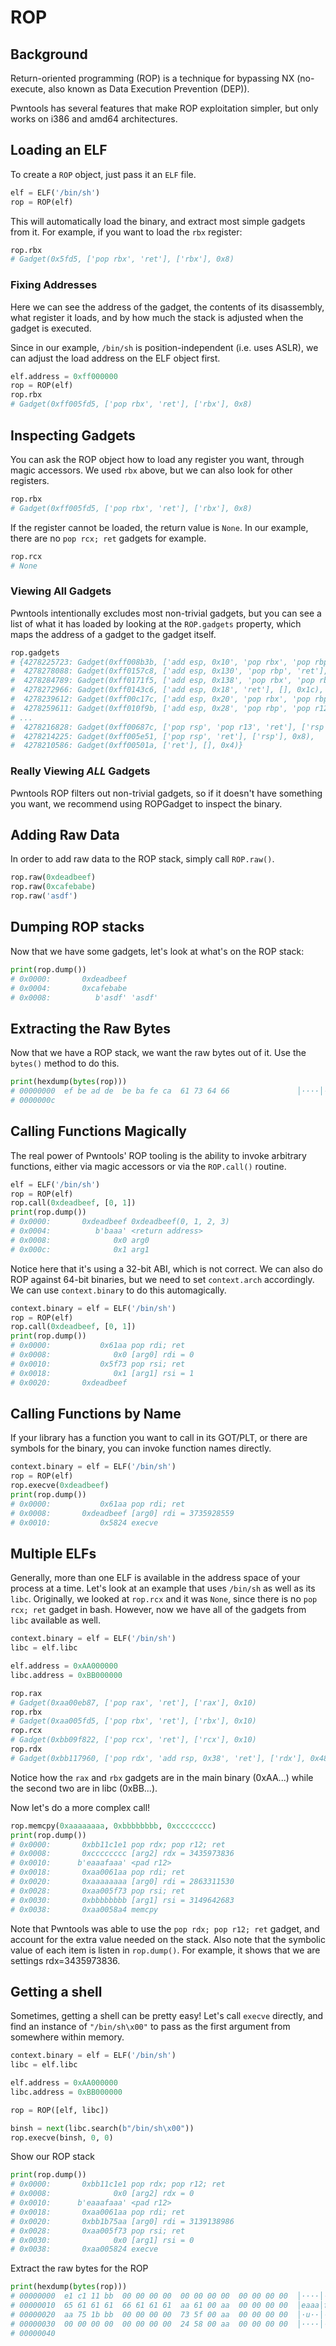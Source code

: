 # ROP
## Background

Return-oriented programming (ROP) is a technique for bypassing NX (no-execute, also known as Data Execution Prevention (DEP)).

Pwntools has several features that make ROP exploitation simpler, but only works on i386 and amd64 architectures.

## Loading an ELF

To create a `ROP` object, just pass it an `ELF` file.

```py
elf = ELF('/bin/sh')
rop = ROP(elf)
```

This will automatically load the binary, and extract most simple gadgets from it.  For example, if you want to load the `rbx` register:

```py
rop.rbx
# Gadget(0x5fd5, ['pop rbx', 'ret'], ['rbx'], 0x8)
```

### Fixing Addresses

Here we can see the address of the gadget, the contents of its disassembly, what register it loads, and by how much the stack is adjusted when the gadget is executed.

Since in our example, `/bin/sh` is position-independent (i.e. uses ASLR), we can adjust the load address on the ELF object first.

```py
elf.address = 0xff000000
rop = ROP(elf)
rop.rbx
# Gadget(0xff005fd5, ['pop rbx', 'ret'], ['rbx'], 0x8)
```

## Inspecting Gadgets

You can ask the ROP object how to load any register you want, through magic accessors.  We used `rbx` above, but we can also look for other registers.

```py
rop.rbx
# Gadget(0xff005fd5, ['pop rbx', 'ret'], ['rbx'], 0x8)
```

If the register cannot be loaded, the return value is `None`.  In our example, there are no `pop rcx; ret` gadgets for example.

```py
rop.rcx
# None
```

### Viewing All Gadgets

Pwntools intentionally excludes most non-trivial gadgets, but you can see a list of what it has loaded by looking at the `ROP.gadgets` property, which maps the address of  a gadget to the gadget itself.

```py
rop.gadgets
# {4278225723: Gadget(0xff008b3b, ['add esp, 0x10', 'pop rbx', 'pop rbp', 'pop r12', 'ret'], ['rbx', 'rbp', 'r12'], 0x20),
#  4278278088: Gadget(0xff0157c8, ['add esp, 0x130', 'pop rbp', 'ret'], ['rbp'], 0x138),
#  4278284789: Gadget(0xff0171f5, ['add esp, 0x138', 'pop rbx', 'pop rbp', 'ret'], ['rbx', 'rbp'], 0x144),
#  4278272966: Gadget(0xff0143c6, ['add esp, 0x18', 'ret'], [], 0x1c),
#  4278239612: Gadget(0xff00c17c, ['add esp, 0x20', 'pop rbx', 'pop rbp', 'pop r12', 'ret'], ['rbx', 'rbp', 'r12'], 0x30),
#  4278259611: Gadget(0xff010f9b, ['add esp, 0x28', 'pop rbp', 'pop r12', 'ret'], ['rbp', 'r12'], 0x34),
# ...
#  4278216828: Gadget(0xff00687c, ['pop rsp', 'pop r13', 'ret'], ['rsp', 'r13'], 0xc),
#  4278214225: Gadget(0xff005e51, ['pop rsp', 'ret'], ['rsp'], 0x8),
#  4278210586: Gadget(0xff00501a, ['ret'], [], 0x4)}
```

### Really Viewing *ALL* Gadgets

 Pwntools ROP filters out non-trivial gadgets, so if it doesn't have something you want, we recommend using ROPGadget to inspect the binary.

## Adding Raw Data

In order to add raw data to the ROP stack, simply call `ROP.raw()`.

```py
rop.raw(0xdeadbeef)
rop.raw(0xcafebabe)
rop.raw('asdf')
```

## Dumping ROP stacks

Now that we have some gadgets, let's look at what's on the ROP stack:

```py
print(rop.dump())
# 0x0000:       0xdeadbeef
# 0x0004:       0xcafebabe
# 0x0008:          b'asdf' 'asdf'
```

## Extracting the Raw Bytes

Now that we have a ROP stack, we want the raw bytes out of it.  Use the `bytes()` method  to do this.

```py
print(hexdump(bytes(rop)))
# 00000000  ef be ad de  be ba fe ca  61 73 64 66               │····│····│asdf│
# 0000000c
```

## Calling Functions Magically

The real power of Pwntools' ROP tooling is the ability to invoke arbitrary functions, either via magic accessors or via the `ROP.call()` routine.

```py
elf = ELF('/bin/sh')
rop = ROP(elf)
rop.call(0xdeadbeef, [0, 1])
print(rop.dump())
# 0x0000:       0xdeadbeef 0xdeadbeef(0, 1, 2, 3)
# 0x0004:          b'baaa' <return address>
# 0x0008:              0x0 arg0
# 0x000c:              0x1 arg1
```

Notice here that it's using a 32-bit ABI, which is not correct.  We can also do ROP against 64-bit binaries, but we need to set `context.arch` accordingly.  We can use `context.binary` to do this automagically.

```py
context.binary = elf = ELF('/bin/sh')
rop = ROP(elf)
rop.call(0xdeadbeef, [0, 1])
print(rop.dump())
# 0x0000:           0x61aa pop rdi; ret
# 0x0008:              0x0 [arg0] rdi = 0
# 0x0010:           0x5f73 pop rsi; ret
# 0x0018:              0x1 [arg1] rsi = 1
# 0x0020:       0xdeadbeef
```

## Calling Functions by Name

If your library has a function you want to call in its GOT/PLT, or there are symbols for the binary, you can invoke function names directly.

```py
context.binary = elf = ELF('/bin/sh')
rop = ROP(elf)
rop.execve(0xdeadbeef)
print(rop.dump())
# 0x0000:           0x61aa pop rdi; ret
# 0x0008:       0xdeadbeef [arg0] rdi = 3735928559
# 0x0010:           0x5824 execve
```

## Multiple ELFs

Generally, more than one ELF is available in the address space of your process at a time.  Let's look at an example that uses `/bin/sh` as well as its `libc`.  Originally, we looked at `rop.rcx` and it was `None`, since there is no `pop rcx; ret` gadget in bash.  However, now we have all of the gadgets from `libc` available as well.

```py
context.binary = elf = ELF('/bin/sh')
libc = elf.libc

elf.address = 0xAA000000
libc.address = 0xBB000000

rop.rax
# Gadget(0xaa00eb87, ['pop rax', 'ret'], ['rax'], 0x10)
rop.rbx
# Gadget(0xaa005fd5, ['pop rbx', 'ret'], ['rbx'], 0x10)
rop.rcx
# Gadget(0xbb09f822, ['pop rcx', 'ret'], ['rcx'], 0x10)
rop.rdx
# Gadget(0xbb117960, ['pop rdx', 'add rsp, 0x38', 'ret'], ['rdx'], 0x48)
```

Notice how the `rax` and `rbx` gadgets are in the main binary (0xAA...) while the second two are in libc (0xBB...).

Now let's do a more complex call!

```py
rop.memcpy(0xaaaaaaaa, 0xbbbbbbbb, 0xcccccccc)
print(rop.dump())
# 0x0000:       0xbb11c1e1 pop rdx; pop r12; ret
# 0x0008:       0xcccccccc [arg2] rdx = 3435973836
# 0x0010:      b'eaaafaaa' <pad r12>
# 0x0018:       0xaa0061aa pop rdi; ret
# 0x0020:       0xaaaaaaaa [arg0] rdi = 2863311530
# 0x0028:       0xaa005f73 pop rsi; ret
# 0x0030:       0xbbbbbbbb [arg1] rsi = 3149642683
# 0x0038:       0xaa0058a4 memcpy
```

Note that Pwntools was able to use the `pop rdx; pop r12; ret` gadget, and account for the extra value needed on the stack.   Also note that the symbolic value of each item is listen  in `rop.dump()`.  For  example, it shows that we are settings rdx=3435973836.

## Getting a shell

Sometimes, getting a shell can be pretty easy!  Let's call `execve` directly, and find an instance of `"/bin/sh\x00"` to pass as the first argument from somewhere within memory.

```py
context.binary = elf = ELF('/bin/sh')
libc = elf.libc

elf.address = 0xAA000000
libc.address = 0xBB000000

rop = ROP([elf, libc])

binsh = next(libc.search(b"/bin/sh\x00"))
rop.execve(binsh, 0, 0)
```

Show our ROP stack

```py
print(rop.dump())
# 0x0000:       0xbb11c1e1 pop rdx; pop r12; ret
# 0x0008:              0x0 [arg2] rdx = 0
# 0x0010:      b'eaaafaaa' <pad r12>
# 0x0018:       0xaa0061aa pop rdi; ret
# 0x0020:       0xbb1b75aa [arg0] rdi = 3139138986
# 0x0028:       0xaa005f73 pop rsi; ret
# 0x0030:              0x0 [arg1] rsi = 0
# 0x0038:       0xaa005824 execve
```

Extract the raw bytes for the ROP

```py
print(hexdump(bytes(rop)))
# 00000000  e1 c1 11 bb  00 00 00 00  00 00 00 00  00 00 00 00  │····│····│····│····│
# 00000010  65 61 61 61  66 61 61 61  aa 61 00 aa  00 00 00 00  │eaaa│faaa│·a··│····│
# 00000020  aa 75 1b bb  00 00 00 00  73 5f 00 aa  00 00 00 00  │·u··│····│s_··│····│
# 00000030  00 00 00 00  00 00 00 00  24 58 00 aa  00 00 00 00  │····│····│$X··│····│
# 00000040
```